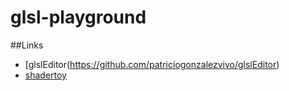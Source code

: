 # glsl-playground

##Links
* [glslEditor(https://github.com/patriciogonzalezvivo/glslEditor)
* [shadertoy](https://www.shadertoy.com/)